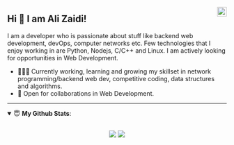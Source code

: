<a href="https://www.linkedin.com/in/pratik-kumar04" target="_blank" rel="nofollow"><img align="right" alt="Ali's Linkdein" width="22px" src="https://cdn.jsdelivr.net/npm/simple-icons@v3/icons/linkedin.svg" /></a>

## Hi 👋 I am Ali Zaidi! 
I am a developer who is passionate about stuff like backend web development, devOps, computer networks etc. Few technologies that I enjoy working in are Python, Nodejs, C/C++ and Linux. I am actively looking for opportunities in Web Development.
- 👨🏽‍💻 Currently working, learning and growing my skillset in network programming/backend web dev, competitive coding, data structures and algorithms.
- 🤝 Open for collaborations in Web Development.

---


<details open>
 <summary> 😇 <b>My Github Stats</b>: </summary>
<br>
<p align = "center">
  <img src = "https://github-readme-stats.vercel.app/api?username=Enigmage&show_icons=true&theme=tokyonight&line_height=27">
  <img src = "https://github-readme-stats.vercel.app/api/top-langs/?username=Enigmage&hide=css,java,html&theme=tokyonight">
</p>

</details>



